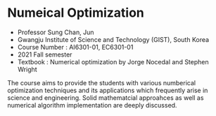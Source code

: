# Numeical Optimization
- Professor Sung Chan, Jun
- Gwangju Institute of Science and Technology (GIST), South Korea
- Course Number : AI6301-01, EC6301-01
- 2021 Fall semester
- Textbook : Numerical optimization by Jorge Nocedal and Stephen Wright

The course aims to provide the students with various numberical optimization techniques and its applications which frequently arise in science and engineering. Solid mathematcial approahces as well as numerical algorithm implementation are deeply discussed.
